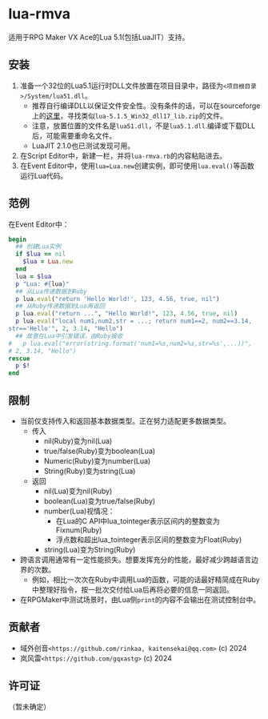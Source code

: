# lua-rmva

适用于RPG Maker VX Ace的Lua 5.1(包括LuaJIT）支持。

## 安装

1. 准备一个32位的Lua5.1运行时DLL文件放置在项目目录中，路径为`<项目根目录>/System/lua51.dll`。
    - 推荐自行编译DLL以保证文件安全性。没有条件的话，可以在sourceforge上的[这里](https://sourceforge.net/projects/luabinaries/files/5.1.5/Windows%20Libraries/Dynamic)，寻找类似`lua-5.1.5_Win32_dll17_lib.zip`的文件。
    - 注意，放置位置的文件名是`lua51.dll`，不是`lua5.1.dll`.编译或下载DLL后，可能需要重命名文件。
    - LuaJIT 2.1.0也已测试发现可用。
2. 在Script Editor中，新建一栏，并将`lua-rmva.rb`的内容粘贴进去。
3. 在Event Editor中，使用`lua=Lua.new`创建实例，即可使用`lua.eval()`等函数运行Lua代码。

## 范例

在Event Editor中：
```ruby
begin
  ## 创建Lua实例
  if $lua == nil
    $lua = Lua.new
  end
  lua = $lua
  p "Lua: #{lua}"
  ## 从Lua传递数据到Ruby
  p lua.eval("return 'Hello World!', 123, 4.56, true, nil")
  ## 从Ruby传递数据到Lua再返回
  p lua.eval("return ...", "Hello World!", 123, 4.56, true, nil)
  p lua.eval("local num1,num2,str = ...; return num1==2, num2==3.14,
str=='Hello'", 2, 3.14, "Hello")
  ## 故意在Lua中引发错误，由Ruby接收
#   p lua.eval("error(string.format('num1=%s,num2=%s,str=%s',...))",
# 2, 3.14, "Hello")
rescue
  p $!
end
```

## 限制

- 当前仅支持传入和返回基本数据类型。正在努力适配更多数据类型。
  - 传入
    - nil(Ruby)变为nil(Lua)
    - true/false(Ruby)变为boolean(Lua)
    - Numeric(Ruby)变为number(Lua)
    - String(Ruby)变为string(Lua)
  - 返回
    - nil(Lua)变为nil(Ruby)
    - boolean(Lua)变为true/false(Ruby)
    - number(Lua)视情况：
      - 在Lua的C API中lua_tointeger表示区间内的整数变为Fixnum(Ruby)
      - 浮点数和超出lua_tointeger表示区间的整数变为Float(Ruby)
    - string(Lua)变为String(Ruby)
- 跨语言调用通常有一定性能损失。想要发挥充分的性能，最好减少跨越语言边界的次数。
  - 例如，相比一次次在Ruby中调用Lua的函数，可能的话最好精简成在Ruby中整理好指令，按一批次交付给Lua后再将必要的信息一同返回。
- 在RPGMaker中测试场景时，由Lua侧`print`的内容不会输出在测试控制台中。

## 贡献者

- 域外创音`<https://github.com/rinkaa, kaitensekai@qq.com>` (c) 2024
- 岚风雷`<https://github.com/gqxastg>` (c) 2024

## 许可证

（暂未确定）

